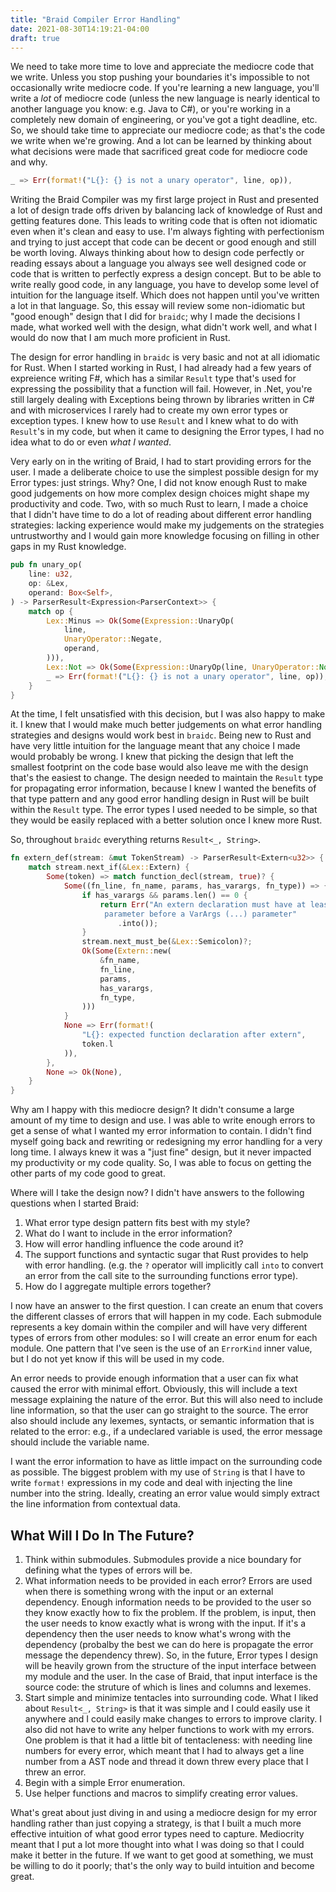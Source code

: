 ```yaml
---
title: "Braid Compiler Error Handling"
date: 2021-08-30T14:19:21-04:00
draft: true
---
```


We need to take more time to love and appreciate the mediocre code that we write. Unless you
stop pushing your boundaries it's impossible to not occasionally write mediocre code.
If you're learning a new language, you'll write a _lot_ of mediocre code (unless the new
language is nearly identical to another language you know: e.g. Java to C#), or you're 
working in a completely new domain of engineering, or you've got a tight deadline, etc.
So, we should take time to appreciate our mediocre code; as that's the code we write when
we're growing. And a lot can be learned by thinking about what decisions were made that
sacrificed great code for mediocre code and why.

```rust
_ => Err(format!("L{}: {} is not a unary operator", line, op)),
```

Writing the Braid Compiler was my first large project in Rust and presented a lot of design
trade offs driven by balancing lack of knowledge of Rust and getting features done. This
leads to writing code that is often not idiomatic even when it's clean and easy to use.
I'm always fighting with perfectionism and trying to just accept that code can be decent
or good enough and still be worth loving. Always thinking about how to design code 
perfectly or reading essays about a language you always see well designed code or code
that is written to perfectly express a design concept. But to be able to write really good
code, in any language, you have to develop some level of intuition for the language itself.
Which does not happen until you've written a lot in that language. So, this essay will
review some non-idiomatic but "good enough" design that I did for `braidc`; why I made the
decisions I made, what worked well with the design, what didn't work well, and what I 
would do now that I am much more proficient in Rust.

The design for error handling in `braidc` is very basic and not at all idiomatic for
Rust. When I started working in Rust, I had already had a few years of expreience writing
F#, which has a similar `Result` type that's used for expressing the possibility that
a function will fail. However, in .Net, you're still largely dealing with Exceptions being
thrown by libraries written in C# and with microservices I rarely had to create my own
error types or exception types. I knew how to use `Result` and I knew what to do with
`Result`'s in my code, but when it came to designing the Error types, I had no idea what
to do or even _what I wanted_.

Very early on in the writing of Braid, I had to start providing errors for the user. I made
a deliberate choice to use the simplest possible design for my Error types: just strings.
Why? One, I did not know enough Rust to make good judgements on how more complex design
choices might shape my productivity and code. Two, with so much Rust to learn, I made a choice
that I didn't have time to do a lot of reading about different error handling strategies:
lacking experience would make my judgements on the strategies untrustworthy and I would gain
more knowledge focusing on filling in other gaps in my Rust knowledge.

```rust
pub fn unary_op(
    line: u32,
    op: &Lex,
    operand: Box<Self>,
) -> ParserResult<Expression<ParserContext>> {
    match op {
        Lex::Minus => Ok(Some(Expression::UnaryOp(
            line,
            UnaryOperator::Negate,
            operand,
        ))),
        Lex::Not => Ok(Some(Expression::UnaryOp(line, UnaryOperator::Not, operand))),
        _ => Err(format!("L{}: {} is not a unary operator", line, op)),
    }
}
```

At the time, I felt unsatisfied with this decision, but I was also happy to make it. I
knew that I would make much better judgements on what error handling strategies and designs
would work best in `braidc`.  Being new to Rust and have very little intuition for the 
language meant that any choice I made would probably be wrong. I knew that picking the
design that left the smallest footprint on the code base would also leave me with the design
that's the easiest to change. The design needed to maintain the `Result` type for propagating
error information, because I knew I wanted the benefits of that type pattern and any good
error handling design in Rust will be built within the `Result` type. The error types I
used needed to be simple, so that they would be easily replaced with a better solution 
once I knew more Rust.

So, throughout `braidc` everything returns `Result<_, String>`. 

```rust
fn extern_def(stream: &mut TokenStream) -> ParserResult<Extern<u32>> {
    match stream.next_if(&Lex::Extern) {
        Some(token) => match function_decl(stream, true)? {
            Some((fn_line, fn_name, params, has_varargs, fn_type)) => {
                if has_varargs && params.len() == 0 {
                    return Err("An extern declaration must have at least one \\
                     parameter before a VarArgs (...) parameter"
                        .into());
                }
                stream.next_must_be(&Lex::Semicolon)?;
                Ok(Some(Extern::new(
                    &fn_name,
                    fn_line,
                    params,
                    has_varargs,
                    fn_type,
                )))
            }
            None => Err(format!(
                "L{}: expected function declaration after extern",
                token.l
            )),
        },
        None => Ok(None),
    }
}
```

Why am I happy with this mediocre design?  It didn't consume a large amount of my time
to design and use.  I was able to write enough errors to get a sense of what I wanted
my error information to contain. I didn't find myself going back and rewriting or
redesigning my error handling for a very long time.  I always knew it was a "just fine"
design, but it never impacted my productivity or my code quality. So, I was able to focus
on getting the other parts of my code good to great.

Where will I take the design now? I didn't have answers to the following questions when
I started Braid:

1. What error type design pattern fits best with my style?
1. What do I want to include in the error information?
1. How will error handling influence the code around it?
1. The support functions and syntactic sugar that Rust provides to help with error handling.
(e.g. the `?` operator will implicitly call `into` to convert an error from the call site
to the surrounding functions error type).
1. How do I aggregate multiple errors together?

I now have an answer to the first question. I can create an enum that covers the different
classes of errors that will happen in my code. Each submodule represents a key domain within
the compiler and will have very different types of errors from other modules: so I will create
an error enum for each module. One pattern that I've seen is the use of an `ErrorKind` inner
value, but I do not yet know if this will be used in my code.

An error needs to provide enough information that a user can fix what caused the error with
minimal effort. Obviously, this will include a text message explaining the nature of the
error.  But this will also need to include line information, so that the user can go
straight to the source.  The error also should include any lexemes, syntacts, or semantic
information that is related to the error: e.g., if a undeclared variable is used, the error
message should include the variable name.

I want the error information to have as little impact on the surrounding code as possible.
The biggest problem with my use of `String` is that I have to write `format!` expressions
in my code and deal with injecting the line number into the string. Ideally, creating an
error value would simply extract the line information from contextual data.

## What Will I Do In The Future?
1. Think within submodules.  Submodules provide a nice boundary for defining what the 
types of errors will be.
1. What information needs to be provided in each error? Errors are used when there is
something wrong with the input or an external dependency.  Enough information needs to
be provided to the user so they know exactly how to fix the problem. If the problem,
is input, then the user needs to know exactly what is wrong with the input. If it's a
dependency then the user needs to know what's wrong with the dependency (probalby the
best we can do here is propagate the error message the dependency threw). So, in the
future, Error types I design will be heavily grown from the structure of the input
interface between my module and the user. In the case of Braid, that input interface
is the source code: the struture of which is lines and columns and lexemes.
1. Start simple and minimize tentacles into surrounding code.  What I liked about 
`Result<_, String>` is that it was simple and I could easily use it anywhere and I
could easily make changes to errors to improve clarity.  I also did not have to write
any helper functions to work with my errors. One problem is that it had a little bit of
tentacleness: with needing line numbers for every error, which meant that I had to always
get a line number from a AST node and thread it down threw every place that I threw
an error.
1. Begin with a simple Error enumeration.
1. Use helper functions and macros to simplify creating error values.

What's great about just diving in and using a mediocre design for my error handling
rather than just copying a strategy, is that I built a much more effective intuition
of what good error types need to capture. Mediocrity meant that I put a lot more thought
into what I was doing so that I could make it better in the future. If we want to get
good at something, we must be willing to do it poorly; that's the only way to build
intuition and become great.
